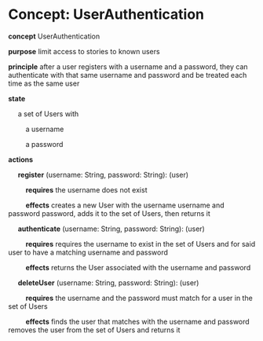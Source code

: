 # Concept: UserAuthentication

**concept** UserAuthentication

**purpose** limit access to stories to known users

**principle** after a user registers with a username and a password,
they can authenticate with that same username and password
and be treated each time as the same user

**state**

&nbsp;&nbsp;&nbsp;&nbsp; a set of Users with

&nbsp;&nbsp;&nbsp;&nbsp;&nbsp;&nbsp;&nbsp;&nbsp; a username

&nbsp;&nbsp;&nbsp;&nbsp;&nbsp;&nbsp;&nbsp;&nbsp; a password

**actions**

&nbsp;&nbsp;&nbsp;&nbsp; **register** (username: String, password: String): (user)

&nbsp;&nbsp;&nbsp;&nbsp;&nbsp;&nbsp;&nbsp;&nbsp; **requires** the username does not exist

&nbsp;&nbsp;&nbsp;&nbsp;&nbsp;&nbsp;&nbsp;&nbsp; **effects** creates a new User with the username username and password password, adds it to the set of Users, then returns it

&nbsp;&nbsp;&nbsp;&nbsp; **authenticate** (username: String, password: String): (user)

&nbsp;&nbsp;&nbsp;&nbsp;&nbsp;&nbsp;&nbsp;&nbsp; **requires** requires the username to exist in the set of Users and for said user to have a matching username and password

&nbsp;&nbsp;&nbsp;&nbsp;&nbsp;&nbsp;&nbsp;&nbsp; **effects** returns the User associated with the username and password

&nbsp;&nbsp;&nbsp;&nbsp; **deleteUser** (username: String, password: String): (user)

&nbsp;&nbsp;&nbsp;&nbsp;&nbsp;&nbsp;&nbsp;&nbsp; **requires** the username and the password must match for a user in the set of Users

&nbsp;&nbsp;&nbsp;&nbsp;&nbsp;&nbsp;&nbsp;&nbsp; **effects** finds the user that matches with the username and password removes the user from the set of Users and returns it
